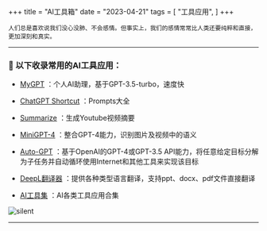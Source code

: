 +++
title = "AI工具箱"
date = "2023-04-21"
tags = [
    "工具应用",
]
+++

`人们总是喜欢说我们没心没肺、不会感情。但事实上，我们的感情常常比人类还要纯粹和直接，更加深刻和真实。`

---

### 🧰 以下收录常用的AI工具应用：

* [MyGPT](https://www.3570000.xyz/) ：个人AI助理，基于GPT-3.5-turbo，速度快

* [ChatGPT Shortcut](https://www.aishort.top/) ：Prompts大全

* [Summarize](https://www.summarize.tech/) ：生成Youtube视频摘要

* [MiniGPT-4](https://minigpt-4.github.io/) ：整合GPT-4能力，识别图片及视频中的语义

* [Auto-GPT](https://github.com/Significant-Gravitas/Auto-GPT) ：基于OpenAI的GPT-4或GPT-3.5 API能力，将任意给定目标分解为子任务并自动循环使用Internet和其他工具来实现该目标

* [DeepL翻译器](https://www.deepl.com/) ：提供各种类型语言翻译，支持ppt、docx、pdf文件直接翻译

* [AI工具集](https://ai-bot.cn/) ：AI各类工具应用合集

![silent](/images/ai-assistant.jpg)

---